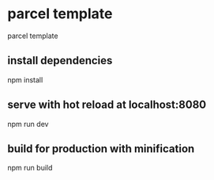 # parcel template
parcel template

## install dependencies
npm install

## serve with hot reload at localhost:8080
npm run dev

## build for production with minification
npm run build
